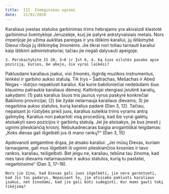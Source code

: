 ```yaml
---
title:  III. Išmėginimas ugnimi
date:   21/01/2020
---
```


Karaliaus įvestas statulos garbinimas trims hebrajams yra akivaizdi klastotė garbinimui šventykloje Jeruzalėje, kurį jie patyrė ankstyvaisiais metais. Nors imperijoje jie užima aukštas pareigas ir yra ištikimi karaliui, jų ištikimybė Dievui riboja jų ištikimybę žmonėms. Jie tikrai nori toliau tarnauti karaliui kaip ištikimi administratoriai; tačiau jie negali dalyvauti apeigoje.

`3. Perskaitykite Iš 20, 3–6 ir Įst 6, 4. Ką šios eilutės pasako apie poziciją, kurios, be abejo, šie vyrai laikėsi?`														

Paklusdami karaliaus įsakui, visi žmonės, išgirdę muzikos instrumentus, lenkėsi ir garbino aukso statulą. Tik trys – Šadrachas, Mešachas ir Abed Negas – išdrįso nepaklusti karaliui. Kai kurie babiloniečiai nedelsdami šiuo klausimu patraukia karaliaus dėmesį. Kaltintojai stengiasi įsiutinti karalių, sakydami: (1) pats karalius šiuos tris jaunus vyrus paskyrė konkrečiai Babilono provincijai; (2) šie žydai netarnauja karaliaus dievams; 3) jie negarbina aukso statulos, kurią karalius padarė (Dan 3, 12). Tačiau, nepaisant jo rūstybės prieš juos, karalius suteikia trims vyrams antrą galimybę. Karalius nori pakartoti visą procedūrą, kad šie vyrai galėtų atsisakyti savo pozicijos ir garbintų statulą. Jei jie atsisakys, jie bus įmesti į ugnimi plieskiančią krosnį. Nebukadnecaras baigia arogantiškai teigdamas: „Koks dievas gali išgelbėti jus iš mano rankų?“ (Dan 3, 15)

Apdovanoti antgamtine drąsa, jie atsako karaliui: „Jei mūsų Dievas, kuriam tarnaujame, gali mus išgelbėti iš ugnimi plieskiančios krosnies ir tavo rankos, karaliau, teišgelbsti. Bet jeigu ne, karaliau, tebūna tau žinoma, kad mes tavo dievams netarnausime ir aukso statulos, kurią tu pastatei, negarbinsime“ (Dan 3, 17–18).

`Nors jie žino, kad Dievas gali juos išgelbėti, jie nėra garantuoti, kad Jis tai padarys. Nepaisant to, jie atsisako paklusti karaliaus įsakui, net žinodami, kad jie gali būti sudeginti. Kur mums gauti tokį tikėjimą?`
